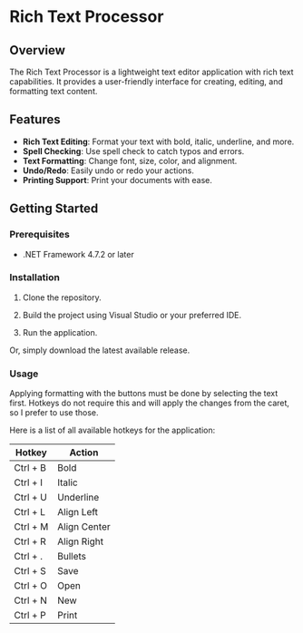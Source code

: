 # Rich Text Processor

## Overview
The Rich Text Processor is a lightweight text editor application with rich text capabilities. It provides a user-friendly interface for creating, editing, and formatting text content.

## Features
- **Rich Text Editing**: Format your text with bold, italic, underline, and more.
- **Spell Checking**: Use spell check to catch typos and errors.
- **Text Formatting**: Change font, size, color, and alignment.
- **Undo/Redo**: Easily undo or redo your actions.
- **Printing Support**: Print your documents with ease.

## Getting Started

### Prerequisites
- .NET Framework 4.7.2 or later

### Installation
1. Clone the repository.

2. Build the project using Visual Studio or your preferred IDE.

3. Run the application.

Or, simply download the latest available release.

### Usage
Applying formatting with the buttons must be done by selecting the text first. Hotkeys do not require this and will apply the changes from the caret, so I prefer to use those.

Here is a list of all available hotkeys for the application:

| Hotkey          | Action       |
| --------------- | ------------ |
| Ctrl + B        | Bold         |
| Ctrl + I        | Italic       |
| Ctrl + U        | Underline    |
| Ctrl + L        | Align Left   |
| Ctrl + M        | Align Center |
| Ctrl + R        | Align Right  |
| Ctrl + .        | Bullets      |
| Ctrl + S        | Save         |
| Ctrl + O        | Open         |
| Ctrl + N        | New          |
| Ctrl + P        | Print        |
